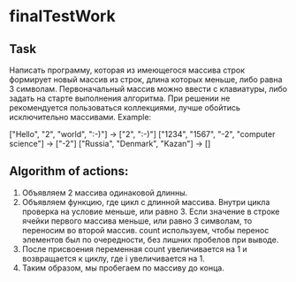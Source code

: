 # finalTestWork

## Task

Написать программу, которая из имеющегося массива строк формирует новый массив из строк,
длина которых меньше, либо равна 3 символам. Первоначальный массив можно ввести с клавиатуры,
либо задать на старте выполнения алгоритма. При решении не рекомендуется пользоваться коллекциями,
лучше обойтись исключительно массивами.
Example:

["Hello", "2", "world", ":-)"] → ["2", ":-)"]
["1234", "1567", "-2", "computer science"] → ["-2"]
["Russia", "Denmark", "Kazan"] → []

## Algorithm of actions:

1. Объявляем 2 массива одинаковой длинны.
2. Объявляем функцию, где цикл с длинной массива. Внутри цикла проверка на условие меньше, или равно 3. Если значение в строке ячейки первого массива меньше, или равно 3 символам, то переносим во второй массив. count используем, чтобы перенос элементов был по очередности, без лишних пробелов при выводе.
4. После присвоения переменная count увеличивается на 1 и возвращается к циклу, где i увеличивается на 1. 
5. Таким образом, мы пробегаем по массиву до конца.
